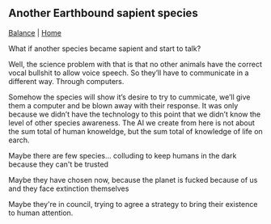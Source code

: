 ## Another Earthbound sapient species

[Balance](./) | [Home](../..)

What if another species became sapient and start to talk?

Well, the science problem with that is that no other animals have the correct vocal bullshit to allow voice speech. So they’ll have to communicate in a different way. Through computers.

Somehow the species will show it’s desire to try to cummicate, we’ll give them a computer and be blown away with their response. It was only because we didn’t have the technology to this point that we didn’t know the level of other species awareness. The AI we create from here is not about the sum total of human knoweldge, but the sum total of knowledge of life on earch.

Maybe there are few species… colluding to keep humans in the dark because they can't be trusted

Maybe they have chosen now, because the planet is fucked because of us and they face extinction themselves

Maybe they're in council, trying to agree a strategy to bring their existence to human attention.
